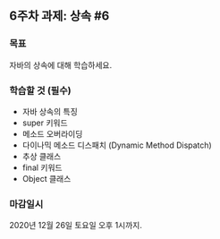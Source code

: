 <h2>6주차 과제: 상속 #6</h2>

<h3>목표</h3>
자바의 상속에 대해 학습하세요.

<h3>학습할 것 (필수)</h3>

- 자바 상속의 특징
- super 키워드
- 메소드 오버라이딩
- 다이나믹 메소드 디스패치 (Dynamic Method Dispatch)
- 추상 클래스
- final 키워드
- Object 클래스

<h3>마감일시</h3>
2020년 12월 26일 토요일 오후 1시까지.